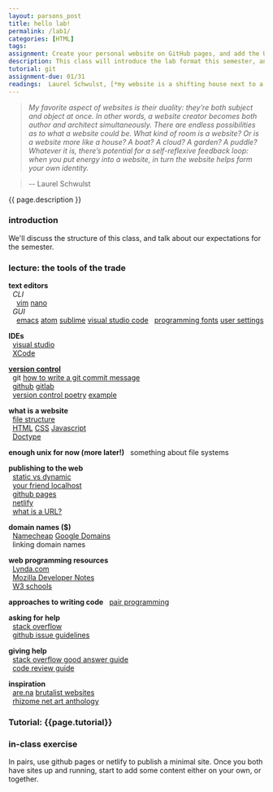 ```yaml
---  
layout: parsons_post  
title: hello lab! 
permalink: /lab1/  
categories: [HTML]
tags:  
assignment: Create your personal website on GitHub pages, and add the URL to this [google sheet](https://docs.google.com/spreadsheets/d/175yCwtmWzIcfcK19BLhvhP7YeVjrbgLxTNpMEvsAaMY/edit#gid=0). You will get help with this during class.
description: This class will introduce the lab format this semester, and get you set up with the tools we're going to use. Please come to this class with the computer you plan to use for the rest of the semester.
tutorial: git
assignment-due: 01/31
readings:  Laurel Schwulst, [*my website is a shifting house next to a river of knowledge, what could yours be?*](https://thecreativeindependent.com/people/laurel-schwulst-my-website-is-a-shifting-house-next-to-a-river-of-knowledge-what-could-yours-be/)  
---  
```


> *My favorite aspect of websites is their duality: they’re both subject and object at once. In other words, a website creator becomes both author and architect simultaneously. There are endless possibilities as to what a website could be. What kind of room is a website? Or is a website more like a house? A boat? A cloud? A garden? A puddle? Whatever it is, there’s potential for a self-reflexive feedback loop: when you put energy into a website, in turn the website helps form your own identity.*

> -- Laurel Schwulst

{{ page.description }}

### introduction
We'll discuss the structure of this class, and talk about our expectations for the semester.

### lecture: the tools of the trade  
  
**text editors**  
  *CLI*  
    [vim](https://www.vim.org) [nano](https://www.nano-editor.org)  
  *GUI*  
    [emacs](https://www.gnu.org/software/emacs/) [atom](https://atom.io) [sublime](https://www.sublimetext.com) [visual studio code](https://code.visualstudio.com)
  [programming fonts](https://wesbos.com/programming-fonts/) [user settings](https://webdesign.tutsplus.com/articles/simple-visual-enhancements-for-better-coding-in-sublime-text--webdesign-18052)  

**IDEs**  
  [visual studio](https://visualstudio.microsoft.com)  
  [XCode](https://developer.apple.com/xcode/)  

[**version control**](https://www.atlassian.com/git/tutorials/what-is-version-control)  
  git [how to write a git commit message](https://chris.beams.io/posts/git-commit/)  
  [github](https://github.com) [gitlab](https://about.gitlab.com)  
  [version control poetry](https://github.com/tchoi8/poetry/) [example](https://github.com/rottytooth/poetry/commit/bce0e11e8538393ec47ca046d82d7e931e552ccb)  

**what is a website**  
  [file structure](https://developer.mozilla.org/en-US/docs/Learn/Common_questions/Pages_sites_servers_and_search_engines)  
  [HTML](https://developer.mozilla.org/en-US/docs/Web/HTML) [CSS](https://developer.mozilla.org/en-US/docs/Web/CSS) [Javascript](https://developer.mozilla.org/en-US/docs/Web/JavaScript)  
  [Doctype](https://www.w3schools.com/tags/tag_doctype.asp)  

**enough unix for now (more later!)**
  something about file systems

**publishing to the web**  
  [static vs dynamic](https://wsvincent.com/static-vs-dynamic-websites-pros-and-cons/)  
  [your friend localhost](https://twitter.com/wongmjane/status/1209454781141377024?s=20)  
  [github pages](https://pages.github.com)  
  [netlify](https://www.netlify.com)  
  [what is a URL?](https://developer.mozilla.org/en-US/docs/Learn/Common_questions/What_is_a_URL)  

**domain names ($)**  
  [Namecheap](https://www.namecheap.com) [Google Domains](https://domains.google.com/m/registrar/#)  
  linking domain names  

**web programming resources**  
  [Lynda.com](https://www.lynda.com)  
  [Mozilla Developer Notes](https://developer.mozilla.org/en-US/)  
  [W3 schools](https://www.w3schools.com)  

**approaches to writing code**
  [pair programming](https://www.recurse.com/manual#sec-pairing)

**asking for help**  
  [stack overflow](https://stackoverflow.com/help/how-to-ask)  
  [github issue guidelines](https://github.com/necolas/issue-guidelines/blob/master/CONTRIBUTING.md)  

**giving help**  
  [stack overflow good answer guide](https://stackoverflow.com/help/how-to-answer)  
  [code review guide](https://google.github.io/eng-practices/review/reviewer/standard.html)  

**inspiration**  
  [are.na](http://are.na) [brutalist websites](https://brutalistwebsites.com)  
  [rhizome net art anthology](https://anthology.rhizome.org)  

### Tutorial: {{page.tutorial}}

### in-class exercise  
In pairs, use github pages or netlify to publish a minimal site. Once you both have sites up and running, start to add some content either on your own, or together.
